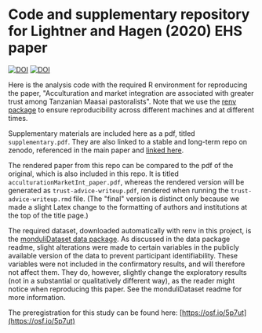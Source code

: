 # Code and supplementary repository for Lightner and Hagen (2020) EHS paper

[![DOI](https://zenodo.org/badge/DOI/10.5281/zenodo.4118454.svg)](https://doi.org/10.5281/zenodo.4118454) 
[![DOI](https://zenodo.org/badge/DOI/10.5281/zenodo.4118474.svg)](https://doi.org/10.5281/zenodo.4118474)

Here is the analysis code with the required R environment for reproducing the paper, "Acculturation and market integration are associated with greater trust among Tanzanian Maasai pastoralists". Note that we use the [renv package](https://rstudio.github.io/renv/articles/renv.html) to ensure reproducibility across different machines and at different times.

Supplementary materials are included here as a pdf, titled `supplementary.pdf`. They are also linked to a stable and long-term repo on zenodo, referenced in the main paper and [linked here](https://doi.org/10.5281/zenodo.4118474).

The rendered paper from this repo can be compared to the pdf of the original, which is also included in this repo. It is titled `acculturationMarketInt_paper.pdf`, whereas the rendered version will be generated as `trust-advice-writeup.pdf`, rendered when running the `trust-advice-writeup.rmd` file. (The "final" version is distinct only because we made a slight Latex change to the formatting of authors and institutions at the top of the title page.)

The required dataset, downloaded automatically with renv in this project, is the [monduliDataset data package](https://github.com/alightner/monduliDataset). As discussed in the data package readme, slight alterations were made to certain variables in the publicly available version of the data to prevent participant identifiability. These variables were not included in the confirmatory results, and will therefore not affect them. They do, however, slightly change the exploratory results (not in a substantial or qualitatively different way), as the reader might notice when reproducing this paper. See the monduliDataset readme for more information.

The preregistration for this study can be found here: [https://osf.io/5p7ut](https://osf.io/5p7ut)